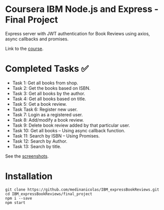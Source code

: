 # Coursera IBM Node.js and Express - Final Project
Express server with JWT authentication for Book Reviews using axios, async callbacks and promises.

Link to the [course](https://www.coursera.org/learn/developing-backend-apps-with-nodejs-and-express/).

# Completed Tasks ✅
- Task 1: Get all books from shop.
- Task 2: Get the books based on ISBN.
- Task 3: Get all books by the author.
- Task 4: Get all books based on title.
- Task 5: Get a book review.
- Task Task 6: Register new user.
- Task 7: Login as a registered user.
- Task 8: Add/modify a book review.
- Task 9: Delete book review added by that particular user.
- Task 10: Get all books – Using async callback function.
- Task 11: Search by ISBN – Using Promises.
- Task 12: Search by Author.
- Task 13: Search by title.

See the [screenshots](final_project/screenshots).

# Installation
```
git clone https://github.com/medinanicolas/IBM_expressBookReviews.git
cd IBM_expressBookReviews/final_project
npm i --save
npm start
```
